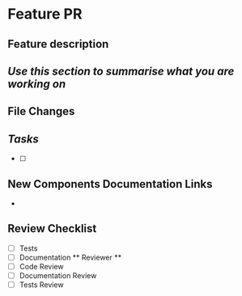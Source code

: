 # Feature PR

<!-- ### Linked Issues -->

<!-- Uncomment if this PR closes an Issue -->
<!-- Closes -->

## Feature description

## _Use this section to summarise what you are working on_

<!-- Describe here what you are doing -->

## File Changes

<!-- Summarize any changes that have been made my file -->
<!--
e.g. index.html
- Added a new div
- Removed a button
-->

## _Tasks_

<!-- Please enter here what you have todo, and what you have done -->

- [ ]

## New Components Documentation Links

-

## Review Checklist

<!-- Before ready to push check if any of the following are needed and completed before merged, ensure that any new components are added to the notion catalogue and linked to this PR -->

- [ ] Tests
- [ ] Documentation
      ** Reviewer **
- [ ] Code Review
- [ ] Documentation Review
- [ ] Tests Review
